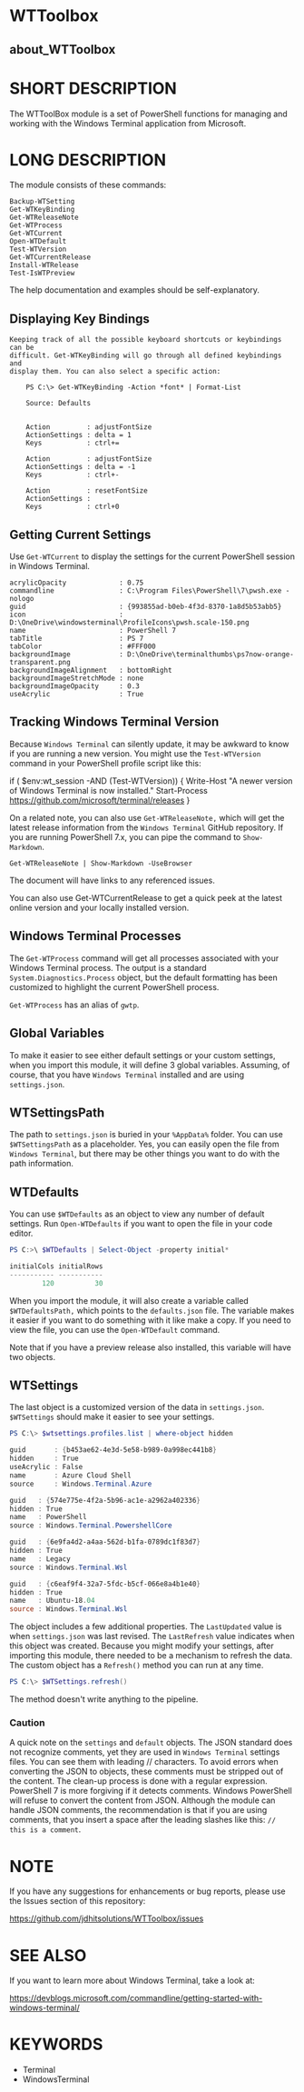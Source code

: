 ﻿# WTToolbox

## about_WTToolbox

# SHORT DESCRIPTION

The WTToolBox module is a set of PowerShell functions for managing and working
with the Windows Terminal application from Microsoft.

# LONG DESCRIPTION

The module consists of these commands:

    Backup-WTSetting
    Get-WTKeyBinding
    Get-WTReleaseNote
    Get-WTProcess
    Get-WTCurrent
    Open-WTDefault
    Test-WTVersion
    Get-WTCurrentRelease
    Install-WTRelease
    Test-IsWTPreview

The help documentation and examples should be self-explanatory.

## Displaying Key Bindings
    Keeping track of all the possible keyboard shortcuts or keybindings can be
    difficult. Get-WTKeyBinding will go through all defined keybindings and
    display them. You can also select a specific action:

        PS C:\> Get-WTKeyBinding -Action *font* | Format-List

        Source: Defaults


        Action         : adjustFontSize
        ActionSettings : delta = 1
        Keys           : ctrl+=

        Action         : adjustFontSize
        ActionSettings : delta = -1
        Keys           : ctrl+-

        Action         : resetFontSize
        ActionSettings :
        Keys           : ctrl+0

## Getting Current Settings

Use `Get-WTCurrent` to display the settings for the current PowerShell session
in Windows Terminal.

    acrylicOpacity             : 0.75
    commandline                : C:\Program Files\PowerShell\7\pwsh.exe -nologo
    guid                       : {993855ad-b0eb-4f3d-8370-1a8d5b53abb5}
    icon                       : D:\OneDrive\windowsterminal\ProfileIcons\pwsh.scale-150.png
    name                       : PowerShell 7
    tabTitle                   : PS 7
    tabColor                   : #FFF000
    backgroundImage            : D:\OneDrive\terminalthumbs\ps7now-orange-transparent.png
    backgroundImageAlignment   : bottomRight
    backgroundImageStretchMode : none
    backgroundImageOpacity     : 0.3
    useAcrylic                 : True

## Tracking Windows Terminal Version

Because `Windows Terminal` can silently update, it may be awkward to know if
you are running a new version. You might use the `Test-WTVersion` command in
your PowerShell profile script like this:

if ( $env:wt_session -AND (Test-WTVersion)) {
  Write-Host "A newer version of Windows Terminal is now installed."
  Start-Process https://github.com/microsoft/terminal/releases
}

On a related note, you can also use `Get-WTReleaseNote,` which will get the
latest release information from the `Windows Terminal` GitHub repository. If
you are running PowerShell 7.x, you can pipe the command to `Show-Markdown`.

    Get-WTReleaseNote | Show-Markdown -UseBrowser

The document will have links to any referenced issues.

You can also use Get-WTCurrentRelease to get a quick peek at the latest
online version and your locally installed version.

## Windows Terminal Processes

The `Get-WTProcess` command will get all processes associated with your
Windows Terminal process. The output is a standard `System.Diagnostics.Process`
object, but the default formatting has been customized to highlight the current
PowerShell process.

`Get-WTProcess` has an alias of `gwtp`.

## Global Variables

To make it easier to see either default settings or your custom settings, when
you import this module, it will define 3 global variables. Assuming, of course,
that you have `Windows Terminal` installed and are using `settings.json`.

## WTSettingsPath

The path to `settings.json` is buried in your `%AppData%` folder. You can use
`$WTSettingsPath` as a placeholder. Yes, you can easily open the file from
`Windows Terminal`, but there may be other things you want to do with the path
information.

## WTDefaults

You can use `$WTDefaults` as an object to view any number of default settings.
Run `Open-WTDefaults` if you want to open the file in your code editor.

```powershell
PS C:>\ $WTDefaults | Select-Object -property initial*

initialCols initialRows
----------- -----------
        120          30
```

When you import the module, it will also create a variable called
`$WTDefaultsPath,` which points to the `defaults.json` file. The variable makes
it easier if you want to do something with it like make a copy. If you need to
view the file, you can use the `Open-WTDefault` command.

Note that if you have a preview release also installed, this variable will have
two objects.

## WTSettings

The last object is a customized version of the data in `settings.json`.
`$WTSettings` should make it easier to see your settings.

```powershell
PS C:\> $wtsettings.profiles.list | where-object hidden

guid       : {b453ae62-4e3d-5e58-b989-0a998ec441b8}
hidden     : True
useAcrylic : False
name       : Azure Cloud Shell
source     : Windows.Terminal.Azure

guid   : {574e775e-4f2a-5b96-ac1e-a2962a402336}
hidden : True
name   : PowerShell
source : Windows.Terminal.PowershellCore

guid   : {6e9fa4d2-a4aa-562d-b1fa-0789dc1f83d7}
hidden : True
name   : Legacy
source : Windows.Terminal.Wsl

guid   : {c6eaf9f4-32a7-5fdc-b5cf-066e8a4b1e40}
hidden : True
name   : Ubuntu-18.04
source : Windows.Terminal.Wsl
```

The object includes a few additional properties. The `LastUpdated` value is
when `settings.json` was last revised. The `LastRefresh` value indicates when
this object was created. Because you might modify your settings, after
importing this module, there needed to be a mechanism to refresh the data.
The custom object has a `Refresh()` method you can run at any time.

```powershell
PS C:\> $WTSettings.refresh()
```

The method doesn't write anything to the pipeline.

### Caution

A quick note on the `settings` and `default` objects. The JSON standard does
not recognize comments, yet they are used in `Windows Terminal` settings files.
You can see them with leading // characters. To avoid errors when converting
the JSON to objects, these comments must be stripped out of the content. The
clean-up process is done with a regular expression. PowerShell 7 is more
forgiving if it detects comments. Windows PowerShell will refuse to convert the
content from JSON. Although the module can handle JSON comments, the
recommendation is that if you are using comments, that you insert a space after
the leading slashes like this:  `// this is a comment`.

# NOTE

If you have any suggestions for enhancements or bug reports, please use the
Issues section of this repository:

https://github.com/jdhitsolutions/WTToolbox/issues

# SEE ALSO
If you want to learn more about Windows Terminal, take a look at:

https://devblogs.microsoft.com/commandline/getting-started-with-windows-terminal/

# KEYWORDS

- Terminal
- WindowsTerminal
